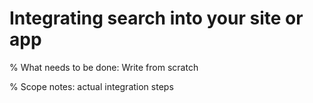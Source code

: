 # Integrating search into your site or app

% What needs to be done: Write from scratch

% Scope notes: actual integration steps